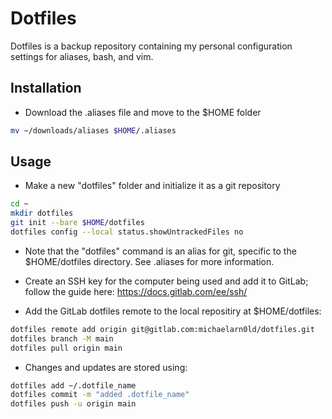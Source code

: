 # Dotfiles

Dotfiles is a backup repository containing my personal configuration settings
for aliases, bash, and vim.

## Installation

- Download the .aliases file and move to the $HOME folder
```bash
mv ~/downloads/aliases $HOME/.aliases
```


## Usage

- Make a new "dotfiles" folder and initialize it as a git repository
```bash
cd ~
mkdir dotfiles
git init --bare $HOME/dotfiles
dotfiles config --local status.showUntrackedFiles no
```
- Note that the "dotfiles" command is an alias for git, specific to the 
  $HOME/dotfiles directory. See .aliases for more information.

- Create an SSH key for the computer being used and add it to GitLab; follow
  the guide here: https://docs.gitlab.com/ee/ssh/
 
- Add the GitLab dotfiles remote to the local repositiry at $HOME/dotfiles:
```bash
dotfiles remote add origin git@gitlab.com:michaelarn0ld/dotfiles.git
dotfiles branch -M main
dotfiles pull origin main
```

- Changes and updates are stored using:
```bash
dotfiles add ~/.dotfile_name
dotfiles commit -m "added .dotfile_name"
dotfiles push -u origin main 
```
